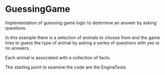 # GuessingGame
Implementation of guessing game logic to determine an answer by asking questions.

In this example there is a selection of animals to choose from and the game tries to guess the type of animal
by asking a series of questions with yes or no answers.

Each animal is associated with a collection of facts.

The starting point to examine the code are the EngineTests

